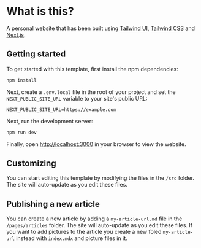 # What is this?

A personal website that has been built using [Tailwind UI](https://tailwindui.com), [Tailwind CSS](https://tailwindcss.com) and [Next.js](https://nextjs.org).

## Getting started

To get started with this template, first install the npm dependencies:

```bash
npm install
```

Next, create a `.env.local` file in the root of your project and set the `NEXT_PUBLIC_SITE_URL` variable to your site's public URL:

```
NEXT_PUBLIC_SITE_URL=https://example.com
```

Next, run the development server:

```bash
npm run dev
```

Finally, open [http://localhost:3000](http://localhost:3000) in your browser to view the website.

## Customizing

You can start editing this template by modifying the files in the `/src` folder. The site will auto-update as you edit these files.

## Publishing a new article

You can create a new article by adding a `my-article-url.md` file in the `/pages/articles` folder. The site will auto-update as you edit these files. If you want to add pictures to the article you create a new foled `my-article-url` instead with `index.mdx` and picture files in it.
